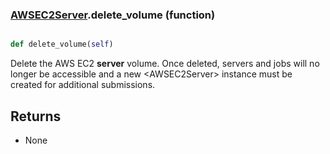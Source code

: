 ### [AWSEC2Server](AWSEC2Server.md).delete_volume (function)


```py

def delete_volume(self)

```



Delete the AWS EC2 **server** volume.  Once deleted, servers and jobs
will no longer be accessible and a new &lt;AWSEC2Server&gt; instance must be created
for additional submissions.

Returns
-----------
* None

